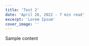 ```yaml
---
title: 'Test 2'
date: 'April 26, 2022 - 7 min read'
excerpt: 'Lorem Ipsum'
cover_image: ''
---
```


Sample content
